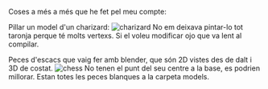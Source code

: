 Coses a més a més que he fet pel meu compte:

Pillar un model d'un charizard:
![charizard](https://user-images.githubusercontent.com/95536223/229641177-88a1288d-f6cd-4e17-aa32-d18b113e9875.png)
No em deixava pintar-lo tot taronja perque té molts vertexs. Si el voleu modificar ojo que va lent al compilar.




Peces d'escacs que vaig fer amb blender, que són 2D vistes des de dalt i 3D de costat.
![chess](https://user-images.githubusercontent.com/95536223/229641382-9d22c5b2-e31e-4401-a95d-1daa529e481e.png)
No tenen el punt del seu centre a la base, es podrien millorar. Estan totes les peces blanques a la carpeta models.
